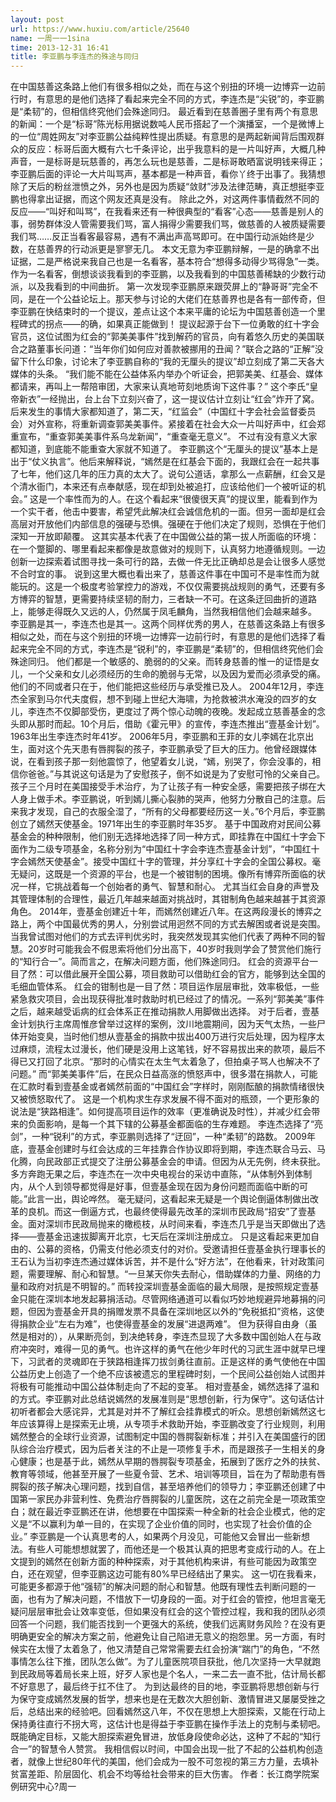 ```yaml
---
layout: post
url: https://www.huxiu.com/article/25640
name: 一周一一1sina
time: 2013-12-31 16:41
title: 李亚鹏与李连杰的殊途与同归
---
```

在中国慈善这条路上他们有很多相似之处，而在与这个别扭的环境一边博弈一边前行时，有意思的是他们选择了看起来完全不同的方式，李连杰是“尖锐”的，李亚鹏是“柔韧”的，但相信终究他们会殊途同归。 最近看到在慈善圈子里有两个有意思的新闻：一个是“标哥”陈光标用据说数吨人民币搭起了一个演播室，一个是微博上的一位“周姓网友”对李亚鹏公益纯粹性提出质疑。有意思的是两起新闻背后围观群众的反应：标哥后面大概有六七千条评论，出乎我意料的是一片叫好声，大概几种声音，一是标哥是玩慈善的，再怎么玩也是慈善，二是标哥敢晒富说明钱来得正；李亚鹏后面的评论一大片叫骂声，基本都是一种声音，看你丫终于出事了。我猜想除了天后的粉丝泄愤之外，另外也是因为质疑“敛财”涉及法律范畴，真正想挺李亚鹏也得拿出证据，而这个网友还真是没有。 除此之外，对这两件事情截然不同的反应——“叫好和叫骂”，在我看来还有一种很典型的“看客”心态——慈善是别人的事，弱势群体没人管需要我们骂，富人捐得少需要我们骂，做慈善的人被质疑需要我们骂……反正当看客最容易，遇有不满出声高骂即可。在中国行动派始终是少数，在慈善界的行动派更是寥寥无几。 本文无意为李亚鹏辩解，一是的确拿不出证据，二是严格说来我自己也是一名看客，基本符合“想得多动得少骂得急”一类。作为一名看客，倒想谈谈我看到的李亚鹏，以及我看到的中国慈善稀缺的少数行动派，以及我看到的中间曲折。 第一次发现李亚鹏原来跟荧屏上的“静哥哥”完全不同，是在一个公益论坛上。那天参与讨论的大佬们在慈善界也是各有一部传奇，但李亚鹏在快结束时的一个提议，差点让这个本来平庸的论坛为中国慈善创造一个里程碑式的拐点——的确，如果真正能做到！ 提议起源于台下一位勇敢的红十字会官员，这位试图为红会的“郭美美事件”找到解药的官员，向有着悠久历史的美国联合之路董事长问道：“当年你们如何应对善款被挪用的丑闻？”联合之路的“正解”没留下什么印象，讨论末了李亚鹏自称的“我的无厘头的提议”却立刻成了第二天各大媒体的头条。 “我们能不能在公益体系内举办个听证会，把郭美美、红基会、媒体都请来，再叫上一帮陪审团，大家来认真地苛刻地质询下这件事？” 这个李氏“皇帝新衣”一经抛出，台上台下立刻兴奋了，这一提议估计立刻让“红会”炸开了窝。后来发生的事情大家都知道了，第二天，“红监会”（中国红十字会社会监督委员会）对外宣称，将重新调查郭美美事件。紧接着在社会大众一片叫好声中，红会郑重宣布，“重查郭美美事件系乌龙新闻”，“重查毫无意义”。 不过有没有意义大家都知道，到底能不能重查大家就不知道了。 李亚鹏这个“无厘头的提议”基本上是出于“仗义执言”。他后来解释说，“嫣然是在红基会下面的，我跟红会在一起共事了七年，他们这几年的压力真的太大了。说句公道话，拿那么一点薪酬，红会又是个清水衙门，本来还有点奉献感，现在却到处被追打，应该给他们一个被听证的机会。” 这是一个率性而为的人。在这个看起来“很傻很天真”的提议里，能看到作为一个实干者，他击中要害，希望凭此解决红会诚信危机的一面。但另一面却是红会高层对开放他们内部信息的强硬与恐惧。强硬在于他们决定了规则，恐惧在于他们深知一开放即颠覆。 这其实基本代表了在中国做公益的第一拔人所面临的环境：在一个蹩脚的、哪里看起来都像是故意做对的规则下，认真努力地遵循规则。一边创新一边探索着试图寻找一条可行的路，去做一件无比正确却总是会让很多人感觉不合时宜的事。 说到这里大概也看出来了，慈善这件事在中国可不是率性而为就能玩的。这是一个极度考验掌控力的游戏，不仅仅需要挑战规则的勇气，还要有多方博弈的智慧，更需要持续坚韧的耐力，三者缺一不可。在这条迂回曲折的道路上，能够走得既久又远的人，仍然属于凤毛麟角，当然我相信他们会越来越多。 李亚鹏是其一，李连杰也是其一。这两个同样优秀的男人，在慈善这条路上有很多相似之处，而在与这个别扭的环境一边博弈一边前行时，有意思的是他们选择了看起来完全不同的方式，李连杰是“锐利”的，李亚鹏是“柔韧”的，但相信终究他们会殊途同归。 他们都是一个敏感的、脆弱的的父亲。而转身慈善的惟一的证悟是女儿，一个父亲和女儿必须经历的生命的脆弱与无常，以及因为爱而必须承受的痛。他们的不同或者只在于，他们能把这些经历与承受推已及人。 2004年12月，李连杰全家到马尔代夫度假，想不到碰上世纪大海啸，为抢救被洪水淹没的四岁的女儿，李连杰不仅脚部受伤，更度过了两个惊心动魄的夜晚。发起成立慈善基金的念头即从那时而起。10个月后，借助《霍元甲》的宣传，李连杰推出“壹基金计划”。1963年出生李连杰时年41岁。 2006年5月，李亚鹏和王菲的女儿李嫣在北京出生，面对这个先天患有唇腭裂的孩子，李亚鹏承受了巨大的压力。他曾经跟媒体说，在看到孩子那一刻他震惊了，他望着女儿说，“嫣，别哭了，你会没事的，相信你爸爸。”与其说这句话是为了安慰孩子，倒不如说是为了安慰可怜的父亲自己。孩子三个月时在美国接受手术治疗，为了让孩子有一种安全感，需要把孩子绑在大人身上做手术。李亚鹏说，听到嫣儿撕心裂肺的哭声，他努力分散自己的注意。后来我才发现，自己的衣服全湿了，“所有的父母都要经历这一关。”6个月后，李亚鹏创立了嫣然天使基金。1971年出生的李亚鹏时年35岁。 基于中国政府对民间公募基金会的种种限制，他们别无选择地选择了同一种方式，即挂靠在中国红十字会下面作为二级专项基金，名称分别为“中国红十字会李连杰壹基金计划”，“中国红十字会嫣然天使基金”。接受中国红十字的管理，并分享红十字会的全国公募权。毫无疑问，这既是一个资源的平台，也是一个被钳制的困境。像所有博弈所面临的状况一样，它挑战着每一个创始者的勇气、智慧和耐心。 尤其当红会自身的声誉及其管理体制的合理性，最近几年越来越面对挑战时，其钳制角色越来越甚于其资源角色。 2014年，壹基金创建近十年，而嫣然创建近八年。在这两段漫长的博弈之路上，两个中国最优秀的男人，分别尝试用迥然不同的方式去解困或者说是突围。当我曾试图对他们的方式去评判优劣时，我突然发现其实他们代表了两种不同的智慧。20岁时可能我会不假思索将他们分出高下，40岁时我则学会了赞赏他们施行的“知行合一”。简而言之，在解决问题方面，他们殊途同归。 红会的资源平台一目了然：可以借此展开全国公募，项目救助可以借助红会的官方，能够到达全国的毛细血管体系。 红会的钳制也是一目了然：项目运作层层审批，效率极低，一些紧急救灾项目，会出现获得批准时救助时机已经过了的情况。一系列“郭美美”事件之后，越来越受诟病的红会体系正在推动捐款人用脚做出选择。 对于后者，壹基金计划执行主席周惟彦曾举过这样的案例，汶川地震期间，因为天气太热，一些尸体开始变臭，当时他们想从壹基金的捐款中拔出400万进行灾后处理，因为程序太过麻烦，流程太过漫长，他们硬是没用上这笔钱，好不容易拔出来的款项，最后不得已又打回了北京。“那时的心情实在太生气太着急了，但拍桌子骂人也解决不了问题。” 而“郭美美事件”后，在民众日益高涨的愤怒声中，很多潜在捐款人，可能在汇款时看到壹基金或者嫣然前面的“中国红会”字样时，刚刚酝酿的捐款情绪很快又被愤怒取代了。 这是一个机构求生存求发展不得不面对的瓶颈，一个更形象的说法是“狭路相逢”。如何提高项目运作的效率（更准确说及时性），并减少红会带来的负面影响，是每一个其下辖的公募基金都面临的生存难题。 李连杰选择了“亮剑”，一种“锐利”的方式，李亚鹏则选择了“迂回”，一种“柔韧”的路数。 2009年底，壹基金创建时与红会达成的三年挂靠合作协议即将到期，李连杰联合马云、马化腾，向民政部正式提交了注册公募基金会的申请。但因为从无先例，终未获批。多方奔跑无果之后，李连杰在一次中央电视台的采访中直陈，“从体制外到体制内，从个人到领导都觉得是好事，但壹基金现在因为身份问题而面临中断的可能。”此言一出，舆论哗然。 毫无疑问，这看起来无疑是一个舆论倒逼体制做出改革的良机。而这一倒逼方式，也最终使得最先改革的深圳市民政局“招安”了壹基金。面对深圳市民政局抛来的橄榄枝，从时间来看，李连杰几乎是当天即做出了选择——壹基金迅速拔脚离开北京，七天后在深圳注册成立。 只是这看起来更加自由的、公募的资格，仍需支付他必须支付的对价。受邀请担任壹基金执行理事长的王石认为当初李连杰通过媒体诉苦，并不是什么“好方法”，在他看来，针对政策问题，需要理解、耐心和智慧。“一旦某天你失去耐心，借助媒体的力量、网络的力量和政府对抗是不明智的。” 而转投深圳壹基金面临的最大局限，是按照规定壹基金只能在深圳本地发起募捐活动。尽管网络通道可以看似巧妙地规避异地募捐的问题，但因为壹基金开具的捐赠发票不具备在深圳地区以外的“免税抵扣”资格，这使得捐款企业“左右为难”，也使得壹基金的发展“进退两难”。 但为获得自由身（虽然是相对的），从果断亮剑，到决绝转身，李连杰显现了大多数中国创始人在与政府冲突时，难得一见的勇气。也许这样的勇气在他少年时代的习武生涯中就早已埋下，习武者的灵魂即在于狭路相逢挥刀拔剑勇往直前。正是这样的勇气使他在中国公益历史上创造了一个绝不应该被遗忘的里程碑时刻，一个民间公益创始人试图并将极有可能推动中国公益体制走向了不起的变革。 相对壹基金，嫣然选择了温和的方式。李亚鹏对此总结说嫣然的发展准则是“思想创新，行为保守”。这句话估计初听者都会大感诧异，尤其是对并不了解红会挂靠模式的听众。思想创新嫣然这七年应该算得上是探索无止境，从专项手术救助开始，李亚鹏改变了行业规则，利用嫣然整合的全球行业资源，试图制定中国的唇腭裂新标准；并引入在美国盛行的团队综合治疗模式，因为后者关注的不止是一项修复手术，而是跟孩子一生相关的身心健康；也是基于此，嫣然从早期的唇腭裂专项基金，拓展到了医疗之外的扶贫、教育等领域，他甚至开展了一些夏令营、艺术、培训等项目，旨在为了帮助患有唇腭裂的孩子解决心理问题，找到自信，甚至培养他们的领导力；李亚鹏还创建了中国第一家民办非营利性、免费治疗唇腭裂的儿童医院，这在之前完全是一项政策空白；就在最近李亚鹏还在讲，他想要在中国探索一种全新的社会企业模式，他的定义是“不以赢利为单一目的，在实现了企业价值的同时，也实现了社会价值的企业。” 李亚鹏是一个认真思考的人，如果两个月没见，可能他又会冒出一些新想法。有些人可能想想就罢了，而他还是一个极其认真的把思考变成行动的人。在上文提到的嫣然在创新方面的种种探索，对于其他机构来讲，有些可能因为政策空白，还在观望，但李亚鹏这边可能有80%早已经结出了果实。 这一切在我看来，可能更多都源于他“强韧”的解决问题的耐心和智慧。他既有理性去判断问题的一面，也有为了解决问题，不惜放下一切身段的一面。对于红会的管控，他坦言毫无疑问层层审批会让效率变低，但如果没有红会的这个管控过程，我和我的团队必须回答一个问题，我们能否找到一个更强大的系统，使我们远离财务风险？在没有更明确更安全的解决方案之前，他避免让自己陷进无意义的抱怨里。另一方面，有时候实在太慢了太着急了，他又清楚自己常常需要去红会扮演“踹门”的角色，“不然事情怎么往下推，团队怎么做”。为了儿童医院项目获批，他几次坚持一大早就跑到民政局等着局长来上班，好歹人家也是个名人，一来二去一直不批，估计局长都不好意思了，最后终于扛不住了。 为到达最终的目的地，李亚鹏将思想创新与行为保守变成嫣然发展的哲学，想来也是在无数次大胆创新、激情冒进又屡屡受挫之后，总结出来的经验吧。回看嫣然这八年，不仅在思想上大胆探索，又能在行动上保持勇往直行不拐大弯，这估计也是得益于李亚鹏在操作手法上的克制与柔韧吧。既能确定目标，又能大胆探索避免冒进，放低身段使命必达，这种了不起的“知行合一”的智慧令人赞赏。 我相信假以时间，中国会出现一批了不起的公益机构创造者，就像上世纪80年代的美国，他们会成为一股不可忽视的第三方力量，去填补贫富差距、阶层固化、机会不均等给社会带来的巨大伤害。 作者：长江商学院案例研究中心?周一

